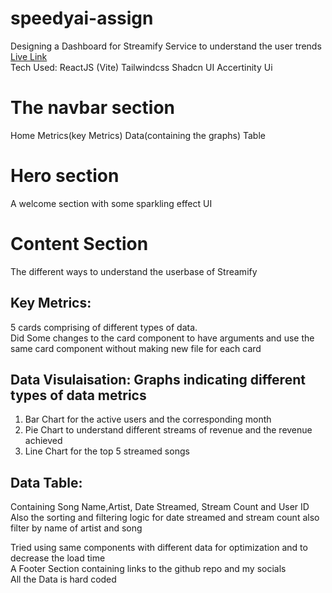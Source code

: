 # speedyai-assign
Designing a Dashboard for Streamify Service to understand the user trends<br>
[Live Link](https://speedyai-assignment.vercel.app/) <br>
Tech Used: ReactJS (Vite) Tailwindcss Shadcn UI Accertinity Ui
<br>
# The navbar section <br>
Home Metrics(key Metrics) Data(containing the graphs) Table<br>

# Hero section <br>
A welcome section with some sparkling effect UI <br>

# Content Section<br>
The different ways to understand the userbase of Streamify<br>
## Key Metrics:<br>
5 cards comprising of different types of data.<br>
Did Some changes to the card component to have arguments and use the same card component without making new file for each card<br>

## Data Visulaisation: Graphs indicating different types of data metrics<br>
1. Bar Chart for the active users and the corresponding month<br>
2. Pie Chart to understand different streams of revenue and the revenue achieved<br>
3. Line Chart for the top 5 streamed songs<br>

## Data Table:  
Containing Song Name,Artist,	Date Streamed,	Stream Count and	User ID<br>
Also the sorting and filtering logic for date streamed and stream count also filter by name of artist and song<br>

Tried using same components with different data for optimization and to decrease the load time<br>
A Footer Section containing links to the github repo and my socials<br>
All the Data is hard coded

